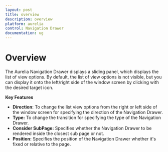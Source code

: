 ```yaml
---
layout: post
title: overview
description: overview
platform: aurelia
control: Navigation Drawer
documentation: ug
---
```


# Overview

The Aurelia Navigation Drawer displays a sliding panel, which displays the list of view options. By default, the list of view options is not visible, but you can display it onto the left/right side of the window screen by clicking with the desired target icon.

**Key Features**

* **Direction:** To change the list view options from the right or left side of the window screen for specifying the direction of the Navigation Drawer. 
* **Type:** To change the transition for specifying the type of the Navigation Drawer.
* **Consider SubPage:** Specifies whether the Navigation Drawer to be rendered inside the closest sub page or not.
* **Position:** Specifies the position of the Navigation Drawer whether it's fixed or relative to the page.                      

